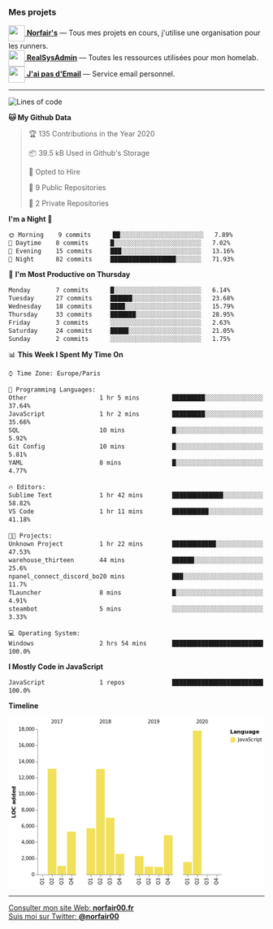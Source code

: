 ### Mes projets


[<img src="https://avatars1.githubusercontent.com/u/68918238?s=96&v=4" width="32" height="32" align="center"> **Norfair's**](https://github.com/norfairs) — Tous mes projets en cours, j'utilise une organisation pour les runners.  
[<img src="https://avatars2.githubusercontent.com/u/64165263?s=96&v=4" width="32" height="32" align="center"> **RealSysAdmin**](https://github.com/realsysadmin-icu) — Toutes les ressources utilisées pour mon homelab.  
[<img src="https://avatars1.githubusercontent.com/u/65110091?s=96&v=4" width="32" height="32" align="center"> **J'ai pas d'Email**](https://github.com/jaipasdemail) — Service email personnel.  

---

<!--START_SECTION:waka-->
![Lines of code](https://img.shields.io/badge/From%20Hello%20World%20I%27ve%20Written-7.1%20million%20lines%20of%20code-blue)

**🐱 My Github Data** 

> 🏆 135 Contributions in the Year 2020
 > 
> 📦 39.5 kB Used in Github's Storage 
 > 
> 💼 Opted to Hire
 > 
> 📜 9 Public Repositories
 > 
> 🔑 2 Private Repositories 

**I'm a Night 🦉** 

```text
🌞 Morning    9 commits      ██░░░░░░░░░░░░░░░░░░░░░░░   7.89% 
🌆 Daytime    8 commits      █░░░░░░░░░░░░░░░░░░░░░░░░   7.02% 
🌃 Evening    15 commits     ███░░░░░░░░░░░░░░░░░░░░░░   13.16% 
🌙 Night      82 commits     ██████████████████░░░░░░░   71.93%

```
📅 **I'm Most Productive on Thursday** 

```text
Monday       7 commits      █░░░░░░░░░░░░░░░░░░░░░░░░   6.14% 
Tuesday      27 commits     ██████░░░░░░░░░░░░░░░░░░░   23.68% 
Wednesday    18 commits     ████░░░░░░░░░░░░░░░░░░░░░   15.79% 
Thursday     33 commits     ███████░░░░░░░░░░░░░░░░░░   28.95% 
Friday       3 commits      ░░░░░░░░░░░░░░░░░░░░░░░░░   2.63% 
Saturday     24 commits     █████░░░░░░░░░░░░░░░░░░░░   21.05% 
Sunday       2 commits      ░░░░░░░░░░░░░░░░░░░░░░░░░   1.75%

```


📊 **This Week I Spent My Time On** 

```text
⌚︎ Time Zone: Europe/Paris

💬 Programming Languages: 
Other                    1 hr 5 mins         █████████░░░░░░░░░░░░░░░░   37.64% 
JavaScript               1 hr 2 mins         █████████░░░░░░░░░░░░░░░░   35.66% 
SQL                      10 mins             █░░░░░░░░░░░░░░░░░░░░░░░░   5.92% 
Git Config               10 mins             █░░░░░░░░░░░░░░░░░░░░░░░░   5.81% 
YAML                     8 mins              █░░░░░░░░░░░░░░░░░░░░░░░░   4.77%

🔥 Editors: 
Sublime Text             1 hr 42 mins        ██████████████░░░░░░░░░░░   58.82% 
VS Code                  1 hr 11 mins        ██████████░░░░░░░░░░░░░░░   41.18%

🐱‍💻 Projects: 
Unknown Project          1 hr 22 mins        ████████████░░░░░░░░░░░░░   47.53% 
warehouse_thirteen       44 mins             ██████░░░░░░░░░░░░░░░░░░░   25.6% 
npanel_connect_discord_bo20 mins             ███░░░░░░░░░░░░░░░░░░░░░░   11.7% 
TLauncher                8 mins              █░░░░░░░░░░░░░░░░░░░░░░░░   4.91% 
steambot                 5 mins              ░░░░░░░░░░░░░░░░░░░░░░░░░   3.33%

💻 Operating System: 
Windows                  2 hrs 54 mins       █████████████████████████   100.0%

```

**I Mostly Code in JavaScript** 

```text
JavaScript               1 repos             █████████████████████████   100.0%

```


**Timeline**

![Chart not found](https://github.com/norfair00/norfair00/blob/master/charts/bar_graph.png) 


<!--END_SECTION:waka-->

---

[Consulter mon site Web: **norfair00.fr**](https://norfair00.fr/)  
[Suis moi sur Twitter: **@norfair00**](https://twitter.com/norfair00)
